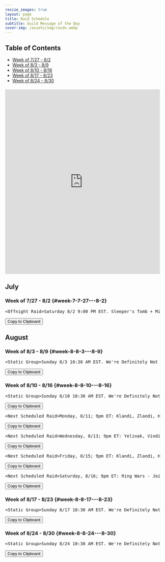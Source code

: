 ```yaml
---
resize_images: true
layout: page
title: Raid Schedule
subtitle: Guild Message of the Day
cover-img: /assets/img/raids.webp
---
```


## Table of Contents

- [Week of 7/27 - 8/2](#week-7-7-27---8-2)
- [Week of 8/3 - 8/9](#week-8-8-3---8-9)
- [Week of 8/10 - 8/16](#week-8-8-10---8-16)
- [Week of 8/17 - 8/23](#week-8-8-17---8-23)
- [Week of 8/24 - 8/30](#week-8-8-24---8-30)

<div class="calendar-container" style="margin: 20px 0;">
<iframe src="https://calendar.google.com/calendar/embed?src=66d83074080df7c55ea03673842f6e7b2c2f37ce0c38edf7137603c80e399802%40group.calendar.google.com&ctz=America%2FNew_York" 
style="border: 0" 
width="100%" 
height="600" 
frameborder="0" 
scrolling="no">
</iframe>
</div>


## July


### Week of 7/27 - 8/2 {#week-7-7-27---8-2}

<div class="copy-text-container"><pre class="copy-text-content" id="copy-box-i1fr6ru4n">&lt;Offnight Raid&gt;Saturday 8/2 9:00 PM EST. Sleeper's Tomb + Minis. Offnight rules apply. - Join us at formerglory.lol</pre><button class="copy-button" onclick="copyText('copy-box-i1fr6ru4n')">Copy to Clipboard</button></div>


## August


### Week of 8/3 - 8/9 {#week-8-8-3---8-9}

<div class="copy-text-container"><pre class="copy-text-content" id="copy-box-n3mwx1zx0">&lt;Static Group&gt;Sunday 8/3 10:30 AM EST. We're Definitely Not Planning Something Mischievous. Hosted by Xanax/Xanathema/Xanamaniac/Xanti - Join us at formerglory.lol</pre><button class="copy-button" onclick="copyText('copy-box-n3mwx1zx0')">Copy to Clipboard</button></div>


### Week of 8/10 - 8/16 {#week-8-8-10---8-16}

<div class="copy-text-container"><pre class="copy-text-content" id="copy-box-nkyy9n0z1">&lt;Static Group&gt;Sunday 8/10 10:30 AM EST. We're Definitely Not Planning Something Mischievous. Hosted by Xanax/Xanathema/Xanamaniac/Xanti - Join us at formerglory.lol</pre><button class="copy-button" onclick="copyText('copy-box-nkyy9n0z1')">Copy to Clipboard</button></div>

<div class="copy-text-container"><pre class="copy-text-content" id="copy-box-20x476thx">&lt;Next Scheduled Raid&gt;Monday, 8/11; 9pm ET: Klandi, Zlandi, HOT Clear - Join us at formerglory.lol</pre><button class="copy-button" onclick="copyText('copy-box-20x476thx')">Copy to Clipboard</button></div>

<div class="copy-text-container"><pre class="copy-text-content" id="copy-box-xk253zgor">&lt;Next Scheduled Raid&gt;Wednesday, 8/13; 9pm ET: Yelinak, Vindi, KT, AOW - Join us at formerglory.lol</pre><button class="copy-button" onclick="copyText('copy-box-xk253zgor')">Copy to Clipboard</button></div>

<div class="copy-text-container"><pre class="copy-text-content" id="copy-box-1qx55oi2v">&lt;Next Scheduled Raid&gt;Friday, 8/15; 9pm ET: Klandi, Zlandi, HOT, ST - Join us at formerglory.lol</pre><button class="copy-button" onclick="copyText('copy-box-1qx55oi2v')">Copy to Clipboard</button></div>

<div class="copy-text-container"><pre class="copy-text-content" id="copy-box-ol3bto7bg">&lt;Next Scheduled Raid&gt;Saturday, 8/16; 9pm ET: Ring Wars - Join us at formerglory.lol</pre><button class="copy-button" onclick="copyText('copy-box-ol3bto7bg')">Copy to Clipboard</button></div>


### Week of 8/17 - 8/23 {#week-8-8-17---8-23}

<div class="copy-text-container"><pre class="copy-text-content" id="copy-box-yxcts8mu0">&lt;Static Group&gt;Sunday 8/17 10:30 AM EST. We're Definitely Not Planning Something Mischievous. Hosted by Xanax/Xanathema/Xanamaniac/Xanti - Join us at formerglory.lol</pre><button class="copy-button" onclick="copyText('copy-box-yxcts8mu0')">Copy to Clipboard</button></div>


### Week of 8/24 - 8/30 {#week-8-8-24---8-30}

<div class="copy-text-container"><pre class="copy-text-content" id="copy-box-ybnpivgo3">&lt;Static Group&gt;Sunday 8/24 10:30 AM EST. We're Definitely Not Planning Something Mischievous. Hosted by Xanax/Xanathema/Xanamaniac/Xanti - Join us at formerglory.lol</pre><button class="copy-button" onclick="copyText('copy-box-ybnpivgo3')">Copy to Clipboard</button></div>

